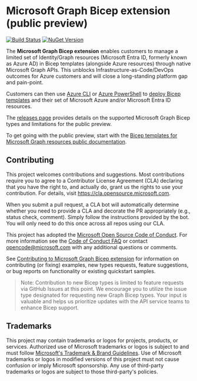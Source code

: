 # Microsoft Graph Bicep extension (public preview)

[![Build Status](https://microsoftgraph.visualstudio.com/Graph%20Developer%20Experiences/_apis/build/status%2FBicep%20types%2FCI%20Build?branchName=main)](https://microsoftgraph.visualstudio.com/Graph%20Developer%20Experiences/_build/latest?definitionId=308&branchName=main)
[![NuGet Version](
https://buildstats.info/nuget/Microsoft.Graph.Bicep.Types?includePreReleases=true)](https://www.nuget.org/packages/Microsoft.Graph.Bicep.Types/)

The **Microsoft Graph Bicep extension** enables customers to manage a limited set of Identity/Graph resources (Microsoft Entra ID, formerly known as Azure AD) in Bicep templates (alongside Azure resources) through native Microsoft Graph APIs.
This unblocks Infrastructure-as-Code/DevOps outcomes for Azure customers and will close a long-standing platform gap and pain-point.

Customers can then use [Azure CLI](https://learn.microsoft.com/cli/azure/) or [Azure PowerShell](https://learn.microsoft.com/powershell/azure/) to [deploy Bicep templates](https://learn.microsoft.com/azure/azure-resource-manager/bicep/deploy-cli) and their set of Microsoft Azure and/or Microsoft Entra ID resources.

The [releases page](https://github.com/microsoftgraph/msgraph-bicep-types/releases) provides details on the supported Microsoft Graph Bicep types and limitations for the public preview.

To get going with the public preview, start with the [Bicep templates for Microsoft Graph resources public documentation](https://aka.ms/graphbicep).

## Contributing

This project welcomes contributions and suggestions.  Most contributions require you to agree to a
Contributor License Agreement (CLA) declaring that you have the right to, and actually do, grant us
the rights to use your contribution. For details, visit https://cla.opensource.microsoft.com.

When you submit a pull request, a CLA bot will automatically determine whether you need to provide
a CLA and decorate the PR appropriately (e.g., status check, comment). Simply follow the instructions
provided by the bot. You will only need to do this once across all repos using our CLA.

This project has adopted the [Microsoft Open Source Code of Conduct](https://opensource.microsoft.com/codeofconduct/).
For more information see the [Code of Conduct FAQ](https://opensource.microsoft.com/codeofconduct/faq/) or
contact [opencode@microsoft.com](mailto:opencode@microsoft.com) with any additional questions or comments.

See [Contributing to Microsoft Graph Bicep extension](./CONTRIBUTING.md) for information on contributing (or fixing) examples, new types requests, feature suggestions, or bug reports on functionality or existing quickstart samples.
> Note: Contribution to new Bicep types is limited to feature requests via GitHub Issues at this point. We encourage you to utilize the issue type designated for requesting new Graph Bicep types. Your input is valuable and helps us prioritize updates with the API service teams to enhance Bicep support.

## Trademarks

This project may contain trademarks or logos for projects, products, or services. Authorized use of Microsoft 
trademarks or logos is subject to and must follow 
[Microsoft's Trademark & Brand Guidelines](https://www.microsoft.com/en-us/legal/intellectualproperty/trademarks/usage/general).
Use of Microsoft trademarks or logos in modified versions of this project must not cause confusion or imply Microsoft sponsorship.
Any use of third-party trademarks or logos are subject to those third-party's policies.
